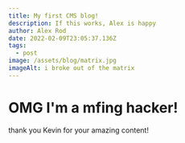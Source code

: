 ```yaml
---
title: My first CMS blog!
description: If this works, Alex is happy
author: Alex Rod
date: 2022-02-09T23:05:37.136Z
tags:
  - post
image: /assets/blog/matrix.jpg
imageAlt: i broke out of the matrix
---
```

# OMG I'm a mfing hacker!

thank you Kevin for your amazing content!